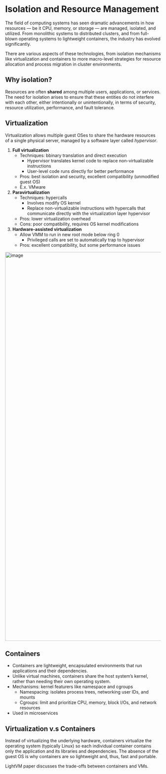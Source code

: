 # Isolation and Resource Management 
The field of computing systems has seen dramatic advancements in how resources — be it CPU, memory, or storage — are managed, isolated, and utilized. From monolithic systems to distributed clusters, and from full-blown operating systems to lightweight containers, the industry has evolved significantly.

There are various aspects of these technologies, from isolation mechanisms like virtualization and containers to more macro-level strategies for resource allocation and process migration in cluster environments.

## Why isolation? 
Resources are often **shared** among multiple users, applications, or services. The need for isolation arises to ensure that these entities do not interfere with each other, either intentionally or unintentionally, in terms of security, resource utilization, performance, and fault tolerance. 

## Virtualization 
Virtualization allows multiple guest OSes to share the hardware resources of a single physical server, managed by a software layer called _hypervisor_. 
1. **Full virtualization**
     *  Techniques: bbinary translation and direct execution
         *  Hypervisor translates kernel code to replace non-virtualizable instructions
         *  User-level code runs directly for better performance
     *  Pros: best isolation and security, excellent compatibility (unmodified guest OS) 
     *  E.x. VMware
2. **Paravirtualization**
     *  Techniques: hypercalls 
         *  Involves modify OS kernel
         *  Replace non-virtualizable instructions with hypercalls that communicate directly with the virtualization layer hypervisor
     *  Pros: lower virtualization overhead
     *  Cons: poor compatibility, requires OS kernel modifications 
3. **Hardware-assisted virtualization**
     *  Allow VMM to run in new root mode below ring 0
         *  Privileged calls are set to automatically trap to hypervisor
     *  Pros: excellent compatibility, but some performance issues
   
<img width="1253" alt="image" src="https://github.com/lynnliu030/os-prelim/assets/39693493/6d23e632-1de2-4a13-8804-3b99c048875c">

## Containers 
* Containers are lightweight, encapsulated environments that run applications and their dependencies.
* Unlike virtual machines, containers share the host system’s kernel, rather than needing their own operating system.
* Mechanisms: kernel featurers like namespace and cgroups 
    *  Namespacing: isolates process trees, networking user IDs, and mounts
    *  Cgroups: limit and prioritize CPU, memory, block I/Os, and network resources
*  Used in microservices   

## Virtualization v.s Containers
Instead of virtualizing the underlying hardware, containers virtualize the operating system (typically Linux) so each individual container contains only the application and its libraries and dependencies. The absence of the guest OS is why containers are so lightweight and, thus, fast and portable.

LightVM paper discusses the trade-offs between containers and VMs. 
